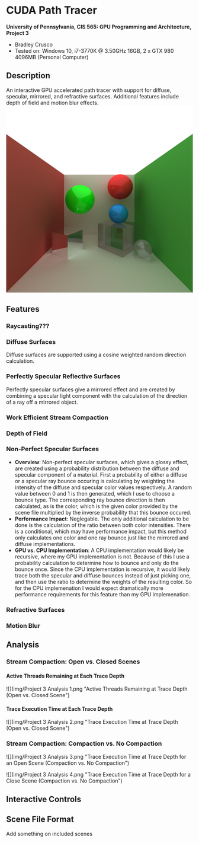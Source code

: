 CUDA Path Tracer
================

**University of Pennsylvania, CIS 565: GPU Programming and Architecture, Project 3**

* Bradley Crusco
* Tested on: Windows 10, i7-3770K @ 3.50GHz 16GB, 2 x GTX 980 4096MB (Personal Computer)

## Description
An interactive GPU accelerated path tracer with support for diffuse, specular, mirrored, and refractive surfaces. Additional features include depth of field and motion blur effects.
![](img/cornell_main_20k.png "Cornell Box")

## Features

### Raycasting???

### Diffuse Surfaces
Diffuse surfaces are supported using a cosine weighted random direction calculation.

### Perfectly Specular Reflective Surfaces
Perfectly specular surfaces give a mirrored effect and are created by combining a specular light component with the calculation of the direction of a ray off a mirrored object.

### Work Efficient Stream Compaction



### Depth of Field

### Non-Perfect Specular Surfaces
* **Overview**: Non-perfect specular surfaces, which gives a glossy effect, are created using a probability distribution between the diffuse and specular component of a material. First a probability of either a diffuse or a specular ray bounce occuring is calculating by weighting the intensity of the diffuse and specular color values respectively. A random value between 0 and 1 is then generated, which I use to choose a bounce type. The corresponding ray bounce direction is then calculated, as is the color, which is the given color provided by the scene file multiplied by the inverse probability that this bounce occured.
* **Performance Impact**: Neglegable. The only additional calculation to be done is the calculation of the ratio between both color intensities. There is a conditional, which may have performance impact, but this method only calculates one color and one ray bounce just like the mirrored and diffuse implementations.
* **GPU vs. CPU Implementation**: A CPU implementation would likely be recursive, where my GPU implementation is not. Because of this I use a probability calculation to determine how to bounce and only do the bounce once. Since the CPU implementation is recursive, it would likely trace both the specular and diffuse bounces instead of just picking one, and then use the ratio to determine the weights of the resulting color. So for the CPU implemenation I would expect dramatically more performance requirements for this feature than my GPU implemenation.

### Refractive Surfaces


### Motion Blur


## Analysis
### Stream Compaction: Open vs. Closed Scenes

#### Active Threads Remaining at Each Trace Depth

![](img/Project 3 Analysis 1.png "Active Threads Remaining at Trace Depth (Open vs. Closed Scene")

#### Trace Execution Time at Each Trace Depth

![](img/Project 3 Analysis 2.png "Trace Execution Time at Trace Depth (Open vs. Closed Scene")

### Stream Compaction: Compaction vs. No Compaction

![](img/Project 3 Analysis 3.png "Trace Execution Time at Trace Depth for an Open Scene (Compaction vs. No Compaction")

![](img/Project 3 Analysis 4.png "Trace Execution Time at Trace Depth for a Close Scene (Compaction vs. No Compaction")

## Interactive Controls

## Scene File Format 
Add something on included scenes
